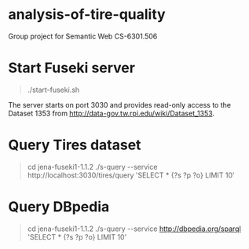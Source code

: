 # analysis-of-tire-quality
Group project for Semantic Web CS-6301.506

Start Fuseki server
===================

> ./start-fuseki.sh

The server starts on port 3030 and provides read-only access to the Dataset 1353
from http://data-gov.tw.rpi.edu/wiki/Dataset_1353.


Query Tires dataset
===================

> cd jena-fuseki1-1.1.2
> ./s-query --service http://localhost:3030/tires/query 'SELECT * {?s ?p ?o} LIMIT 10'


Query DBpedia
=============

> cd jena-fuseki1-1.1.2
> ./s-query --service http://dbpedia.org/sparql 'SELECT * {?s ?p ?o} LIMIT 10'
